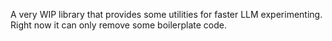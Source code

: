 A very WIP library that provides some utilities for faster LLM experimenting. Right now it can only remove some boilerplate code.